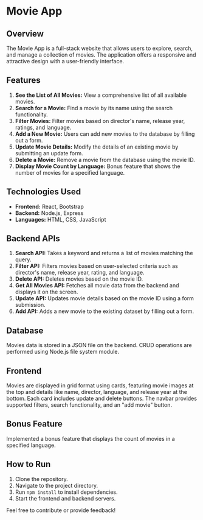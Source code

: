 # Movie App



## Overview

The Movie App is a full-stack website that allows users to explore, search, and manage a collection of movies. The application offers a responsive and attractive design with a user-friendly interface.

## Features

1. **See the List of All Movies:** View a comprehensive list of all available movies.
2. **Search for a Movie:** Find a movie by its name using the search functionality.
3. **Filter Movies:** Filter movies based on director's name, release year, ratings, and language.
4. **Add a New Movie:** Users can add new movies to the database by filling out a form.
5. **Update Movie Details:** Modify the details of an existing movie by submitting an update form.
6. **Delete a Movie:** Remove a movie from the database using the movie ID.
7. **Display Movie Count by Language:** Bonus feature that shows the number of movies for a specified language.

## Technologies Used

- **Frontend:** React, Bootstrap
- **Backend:** Node.js, Express
- **Languages:** HTML, CSS, JavaScript

## Backend APIs

1. **Search API:** Takes a keyword and returns a list of movies matching the query.
2. **Filter API:** Filters movies based on user-selected criteria such as director's name, release year, rating, and language.
3. **Delete API:** Deletes movies based on the movie ID.
4. **Get All Movies API:** Fetches all movie data from the backend and displays it on the screen.
5. **Update API:** Updates movie details based on the movie ID using a form submission.
6. **Add API:** Adds a new movie to the existing dataset by filling out a form.

## Database

Movies data is stored in a JSON file on the backend. CRUD operations are performed using Node.js file system module.

## Frontend

Movies are displayed in grid format using cards, featuring movie images at the top and details like name, director, language, and release year at the bottom. Each card includes update and delete buttons. The navbar provides supported filters, search functionality, and an "add movie" button.

## Bonus Feature

Implemented a bonus feature that displays the count of movies in a specified language.

## How to Run

1. Clone the repository.
2. Navigate to the project directory.
3. Run `npm install` to install dependencies.
4. Start the frontend and backend servers.

Feel free to contribute or provide feedback!

